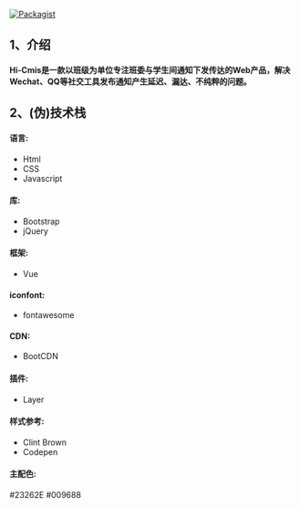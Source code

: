 [![Packagist](https://img.shields.io/packagist/l/doctrine/orm.svg)](https://github.com/FatDoge/HiCmis.git)
## 1、介绍
#### Hi-Cmis是一款以班级为单位专注班委与学生间通知下发传达的Web产品，解决Wechat、QQ等社交工具发布通知产生延迟、漏达、不纯粹的问题。
## 2、(伪)技术栈
#### 语言:
- Html 
- CSS 
- Javascript
#### 库:
- Bootstrap 
- jQuery
#### 框架:
- Vue
#### iconfont:
- fontawesome
#### CDN:
- BootCDN
#### 插件:
- Layer
#### 样式参考:
- Clint Brown
- Codepen
#### 主配色:
#23262E #009688